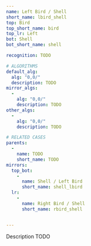 ```yaml
---
name: Left Bird / Shell
short_name: lbird_shell
top: Bird
top_short_name: bird
top_lr: Left
bot: Shell
bot_short_name: shell

recognition: TODO

# ALGORITHMS
default_alg:
  alg: "0,0/"
  description: TODO
mirror_algs:
  -
    alg: "0,0/"
    description: TODO
other_algs:
  -
    alg: "0,0/"
    description: TODO

# RELATED CASES
parents:
  -
    name: TODO
    short_name: TODO
mirrors:
  top_bot:
    -
      name: Shell / Left Bird
      short_name: shell_lbird
  lr:
    -
      name: Right Bird / Shell
      short_name: rbird_shell


---
```


Description TODO

